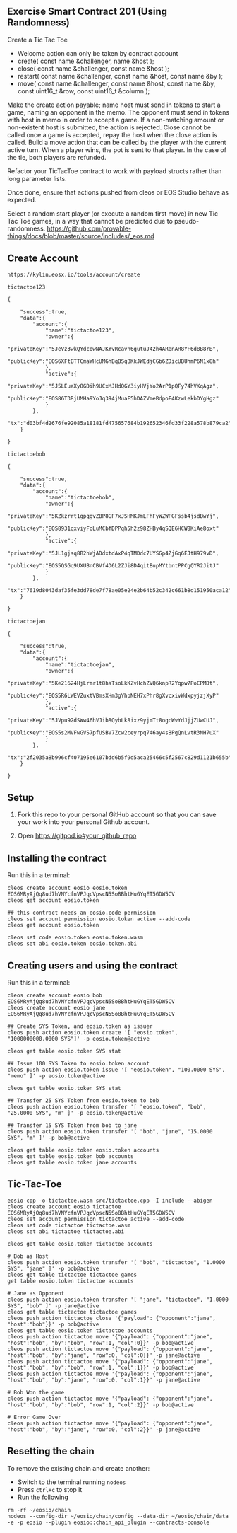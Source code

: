 ## Exercise Smart Contract 201 (Using Randomness)

Create a Tic Tac Toe 
- Welcome action can only be taken by contract account
- create( const name &challenger, name &host );
- close( const name &challenger, const name &host );
- restart( const name &challenger, const name &host, const name &by );
- move( const name &challenger, const name &host, const name &by, const uint16_t &row, const uint16_t &column ); 

Make the create action payable;  name host  must send in tokens to start a game, naming an opponent in the memo.  The opponent must send in tokens with host in memo in order to accept a game. If a non-matching amount or non-existent host is submitted, the action is rejected. Close cannot be called once a game is accepted, repay the host when the close action is called. Build a move action that can be called by the player with the current active turn. When a player wins, the pot is sent to that player. In the case of the tie, both players are refunded.

Refactor your TicTacToe contract to work with payload structs rather than long parameter lists.

Once done, ensure that actions pushed from cleos or EOS Studio behave as expected.

Select a random start player (or execute a random first move) in new Tic Tac Toe games, in a way that cannot be predicted due to pseudo-randomness.
https://github.com/provable-things/docs/blob/master/source/includes/_eos.md

## Create Account
```
https://kylin.eosx.io/tools/account/create

tictactoe123

{

    "success":true,
    "data":{
        "account":{
            "name":"tictactoe123",
            "owner":{
                "privateKey":"5JeVz3wkQYdcowNAJKYvRcavn6gutuJ42h4ARenAR8YF6d8B8rB",
                "publicKey":"EOS6XFtBTTCmaWHcUMGhBqBSqBKkJWEdjCGb6ZDicUBUhmP6N1x8h"
            },
            "active":{
                "privateKey":"5J5LEuaXy8GDih9UCxMJHdQGY3iyHVjYo2ArP1pQFy74hVKqAgz",
                "publicKey":"EOS86T3RjUMHa9YoJq394jMuaF5hDAZVmeBdpoF4KzwLekbDYgHgz"
            }
        },
        "tx":"d03bf4d2676fe92085a18181fd475657684b192652346fd33f228a578b879ca2"
    }

}

tictactoebob

{

    "success":true,
    "data":{
        "account":{
            "name":"tictactoebob",
            "owner":{
                "privateKey":"5KZkzrrt1gpqgvZBP8GF7xJSHMKJmLFhFyWZWFGFssb4jsdBwYj",
                "publicKey":"EOS8931qxviyFoLuMCbfDPPqh5h2z98ZHBy4qSQE6HCW8KiAe8oxt"
            },
            "active":{
                "privateKey":"5JL1gjsq8B2hWjADdxtdAxP4qTMDdc7UYSGp4ZjGq6EJtH979vD",
                "publicKey":"EOS5QSGq9UXUBnCBVf4D6L2ZJi8D4qitBupMYtbntPPCgQYR2JitJ"
            }
        },
        "tx":"7619d8043daf35fe3dd78de7f78ae05e24e2b64b52c342c661b8d151950aca12"
    }

}

tictactoejan

{

    "success":true,
    "data":{
        "account":{
            "name":"tictactoejan",
            "owner":{
                "privateKey":"5Ke21624HjLrmr1t8haTsoLkKZvHchZVQ6knpR2Yqpw7PoCPMDt",
                "publicKey":"EOS5R6LWEVZuxtVBmsXHm3gYhpNEH7xPhr8gXvcxivWdxpyjzjXyP"
            },
            "active":{
                "privateKey":"5JVpu92dSWw46hVJib8QybLk8ixz9yjmTt8ogcWvYdJjjZUwCUJ",
                "publicKey":"EOS5s2MVFwGVS7pfUSBV7Zcw2ceyrpq746ay4sBPgQnLvtR3NH7uX"
            }
        },
        "tx":"2f2035a8b996cf407195e6107bdd6b5f9d5aca25466c5f2567c829d1121b655b"
    }

}
```

## Setup

1. Fork this repo to your personal GitHub account so that you can save your work into your personal Github account.

2. Open https://gitpod.io#your_github_repo

## Installing the contract

Run this in a terminal:

```
cleos create account eosio eosio.token EOS6MRyAjQq8ud7hVNYcfnVPJqcVpscN5So8BhtHuGYqET5GDW5CV
cleos get account eosio.token

## this contract needs an eosio.code permission
cleos set account permission eosio.token active --add-code
cleos get account eosio.token

cleos set code eosio.token eosio.token.wasm
cleos set abi eosio.token eosio.token.abi
```

## Creating users and using the contract

Run this in a terminal:
```
cleos create account eosio bob EOS6MRyAjQq8ud7hVNYcfnVPJqcVpscN5So8BhtHuGYqET5GDW5CV
cleos create account eosio jane EOS6MRyAjQq8ud7hVNYcfnVPJqcVpscN5So8BhtHuGYqET5GDW5CV

## Create SYS Token, and eosio.token as issuer
cleos push action eosio.token create '[ "eosio.token", "1000000000.0000 SYS"]' -p eosio.token@active

cleos get table eosio.token SYS stat

## Issue 100 SYS Token to eosio.token account
cleos push action eosio.token issue '[ "eosio.token", "100.0000 SYS", "memo" ]' -p eosio.token@active

cleos get table eosio.token SYS stat

## Transfer 25 SYS Token from eosio.token to bob
cleos push action eosio.token transfer '[ "eosio.token", "bob", "25.0000 SYS", "m" ]' -p eosio.token@active

## Transfer 15 SYS Token from bob to jane
cleos push action eosio.token transfer '[ "bob", "jane", "15.0000 SYS", "m" ]' -p bob@active

cleos get table eosio.token eosio.token accounts
cleos get table eosio.token bob accounts
cleos get table eosio.token jane accounts
```

## Tic-Tac-Toe
```
eosio-cpp -o tictactoe.wasm src/tictactoe.cpp -I include --abigen
cleos create account eosio tictactoe EOS6MRyAjQq8ud7hVNYcfnVPJqcVpscN5So8BhtHuGYqET5GDW5CV
cleos set account permission tictactoe active --add-code
cleos set code tictactoe tictactoe.wasm
cleos set abi tictactoe tictactoe.abi

cleos get table eosio.token tictactoe accounts

# Bob as Host
cleos push action eosio.token transfer '[ "bob", "tictactoe", "1.0000 SYS", "jane" ]' -p bob@active
cleos get table tictactoe tictactoe games
get table eosio.token tictactoe accounts

# Jane as Opponent
cleos push action eosio.token transfer '[ "jane", "tictactoe", "1.0000 SYS", "bob" ]' -p jane@active
cleos get table tictactoe tictactoe games
cleos push action tictactoe close '{"payload": {"opponent":"jane", "host":"bob"}}' -p bob@active
cleos get table eosio.token tictactoe accounts
cleos push action tictactoe move '{"payload": {"opponent":"jane", "host":"bob", "by":"bob", "row":1, "col":0}}' -p bob@active
cleos push action tictactoe move '{"payload": {"opponent":"jane", "host":"bob", "by":"jane", "row":0, "col":0}}' -p jane@active
cleos push action tictactoe move '{"payload": {"opponent":"jane", "host":"bob", "by":"bob", "row":1, "col":1}}' -p bob@active
cleos push action tictactoe move '{"payload": {"opponent":"jane", "host":"bob", "by":"jane", "row":0, "col":1}}' -p jane@active

# Bob Won the game
cleos push action tictactoe move '{"payload": {"opponent":"jane", "host":"bob", "by":"bob", "row":1, "col":2}}' -p bob@active

# Error Game Over
cleos push action tictactoe move '{"payload": {"opponent":"jane", "host":"bob", "by":"jane", "row":0, "col":2}}' -p jane@active
```

## Resetting the chain

To remove the existing chain and create another:

* Switch to the terminal running `nodeos`
* Press `ctrl+c` to stop it
* Run the following

```
rm -rf ~/eosio/chain
nodeos --config-dir ~/eosio/chain/config --data-dir ~/eosio/chain/data -e -p eosio --plugin eosio::chain_api_plugin --contracts-console
